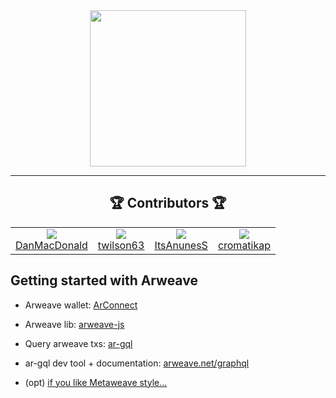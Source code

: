 <div align="center">
  <a href="https://metaweave.com">
    <img height="250" src="https://user-images.githubusercontent.com/7074019/194460252-a466c093-2592-4545-929a-fc370e51319b.png" />
  </a>
</div>

----

<h2 align="center">🏆 Contributors 🏆</h1>

<table align="center">
  <tr align="center">
    <td>
      <a href="https://github.com/DanMacDonald">
        <img src="https://avatars.githubusercontent.com/u/3269261?s=120&v=4" /><br />
        DanMacDonald
      </a>
    </td>
    <td>
      <a href="https://github.com/twilson63">
        <img src="https://avatars.githubusercontent.com/u/21292?s=120&v=4" /><br />
        twilson63
      </a>
    </td>
    <td>
      <a href="https://github.com/ItsAnunesS">
        <img src="https://avatars.githubusercontent.com/u/29176709?s=120&v=4" /><br />
        ItsAnunesS
      </a>
    </td>
    <td>
      <a href="https://github.com/cromatikap">
        <img src="https://avatars.githubusercontent.com/u/7074019?s=120&v=4" /><br />
        cromatikap
      </a>
    </td>
  </tr>
</table>

## Getting started with Arweave

- Arweave wallet: [ArConnect](https://arconnect.io)
- Arweave lib: [arweave-js](https://www.npmjs.com/package/arweave)
- Query arweave txs: [ar-gql](https://www.npmjs.com/package/ar-gql)
- ar-gql dev tool + documentation: [arweave.net/graphql](https://arweave.net/graphql)

- (opt) [if you like Metaweave style...](https://github.com/MetaweaveTeam/.github/blob/main/profile/CONTRIBUTING.md)
